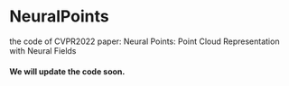 # NeuralPoints
the code of CVPR2022 paper: Neural Points: Point Cloud Representation with Neural Fields

#### We will update the code soon.
